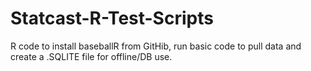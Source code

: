 # Statcast-R-Test-Scripts
R code to install baseballR from GitHib, run basic code to pull data and create a .SQLITE file for offline/DB use. 

